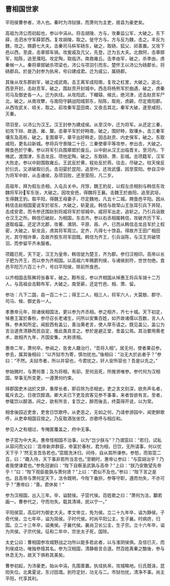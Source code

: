 ## 曹相国世家


平阳侯曹参者，沛人也。秦时为沛狱掾，而萧何为主吏，居县为豪吏矣。

高祖为沛公而初起也，参以中涓从。将击胡陵、方与，攻秦监公军，大破之。东下薛，击泗水守军薛郭西。复攻胡陵，取之。徙守方与。方与反为魏，击之。丰反为魏，攻之。赐爵七大夫。击秦司马枿军砀东，破之，取砀、狐父、祁善置。又攻下邑以西，至虞，击章邯车骑。攻爰戚及亢父，先登。迁为五大夫。北救阿，击章邯军，陷陈，追至濮阳。攻定陶，取临济。南救雍丘。击李由军，破之，杀李由，虏秦候一人。秦将章邯破杀项梁也，沛公与项羽引而东。楚怀王以沛公为砀郡长，将砀郡兵。於是乃封参为执帛，号曰建成君。迁为戚公，属砀郡。

其後从攻东郡尉军，破之成武南。击王离军成阳南，复攻之杠里，大破之。追北，西至开封，击赵贲军，破之，围赵贲开封城中。西击将杨熊军於曲遇，破之，虏秦司马及御史各一人。迁为执珪。从攻阳武，下轘辕、缑氏，绝河津，还击赵贲军尸北，破之。从南攻犨，与南阳守齮战阳城郭东，陷陈，取宛，虏齮，尽定南阳郡。从西攻武关、峣关，取之。前攻秦军蓝田南，又夜击其北，秦军大破，遂至咸阳，灭秦。

项羽至，以沛公为汉王。汉王封参为建成侯。从至汉中，迁为将军。从还定三秦，初攻下辩、故道、雍、斄。击章平军於好畤南，破之，围好畤，取壤乡。击三秦军壤东及高栎，破之。复围章平，章平出好畤走。因击赵贲、内史保军，破之。东取咸阳，更名曰新城。参将兵守景陵二十日，三秦使章平等攻参，参出击，大破之。赐食邑於宁秦。参以将军引兵围章邯於废丘。以中尉从汉王出临晋关。至河内，下脩武，渡围津，东击龙且、项他定陶，破之。东取砀、萧、彭城。击项籍军，汉军大败走。参以中尉围取雍丘。王武反於黄，程处反於燕，往击，尽破之。柱天侯反於衍氏，又进破取衍氏。击羽婴於昆阳，追至叶。还攻武彊，因至荥阳。参自汉中为将军中尉，从击诸侯，及项羽败，还至荥阳，凡二岁。

高祖年，拜为假左丞相，入屯兵关中。月馀，魏王豹反，以假左丞相别与韩信东攻魏将军孙军东张，大破之。因攻安邑，得魏将王襄。击魏王於曲阳，追至武垣，生得魏王豹。取平阳，得魏王母妻子，尽定魏地，凡五十二城。赐食邑平阳。因从韩信击赵相国夏说军於邬东，大破之，斩夏说。韩信与故常山王张耳引兵下井陉，击成安君，而令参还围赵别将戚将军於邬城中。戚将军出走，追斩之。乃引兵诣敖仓汉王之所。韩信已破赵，为相国，东击齐。参以右丞相属韩信，攻破齐历下军，遂取临菑。还定济北郡，攻著、漯阴、平原、鬲、卢。已而从韩信击龙且军於上假密，大破之，斩龙且，虏其将军周兰。定齐，凡得七十馀县。得故齐王田广相田光，其守相许章，及故齐胶东将军田既。韩信为齐王，引兵诣陈，与汉王共破项羽，而参留平齐未服者。

项籍已死，天下定，汉王为皇帝，韩信徙为楚王，齐为郡。参归汉相印。高帝以长子肥为齐王，而以参为齐相国。以高祖六年赐爵列侯，与诸侯剖符，世世勿绝。食邑平阳万六百三十户，号曰平阳侯，除前所食邑。

以齐相国击陈豨将张春军，破之。黥布反，参以齐相国从悼惠王将兵车骑十二万人，与高祖会击黥布军，大破之。南至蕲，还定竹邑、相、萧、留。

参功：凡下二国，县一百二十二；得王二人，相三人，将军六人，大莫敖、郡守、司马、候、御史各一人。

孝惠帝元年，除诸侯相国法，更以参为齐丞相。参之相齐，齐七十城。天下初定，悼惠王富於春秋，参尽召长老诸生，问所以安集百姓，如齐故诸儒以百数，言人人殊，参未知所定。闻胶西有盖公，善治黄老言，使人厚币请之。既见盖公，盖公为言治道贵清静而民自定，推此类具言之。参於是避正堂，舍盖公焉。其治要用黄老术，故相齐九年，齐国安集，大称贤相。

惠帝二年，萧何卒。参闻之，告舍人趣治行，“吾将入相”。居无何，使者果召参。参去，属其後相曰：“以齐狱市为寄，慎勿扰也。”後相曰：“治无大於此者乎？”参曰：“不然。夫狱市者，所以并容也，今君扰之，奸人安所容也？吾是以先之。”

参始微时，与萧何善；及为将相，有卻。至何且死，所推贤唯参。参代何为汉相国，举事无所变更，一遵萧何约束。

择郡国吏木诎於文辞，重厚长者，即召除为丞相史。吏之言文刻深，欲务声名者，辄斥去之。日夜饮醇酒。卿大夫已下吏及宾客见参不事事，来者皆欲有言。至者，参辄饮以醇酒，间之，欲有所言，复饮之，醉而後去，终莫得开说，以为常。

相舍後园近吏舍，吏舍日饮歌呼。从吏恶之，无如之何，乃请参游园中，闻吏醉歌呼，从吏幸相国召按之。乃反取酒张坐饮，亦歌呼与相应和。

参见人之有细过，专掩匿覆盖之，府中无事。

参子窋为中大夫。惠帝怪相国不治事，以为“岂少朕与”？乃谓窋曰：“若归，试私从容问而父曰：‘高帝新弃群臣，帝富於春秋，君为相，日饮，无所请事，何以忧天下乎？’然无言吾告若也。”窋既洗沐归，间侍，自从其所谏参。参怒，而笞窋二百，曰：“趣入侍，天下事非若所当言也。”至朝时，惠帝让参曰：“与窋胡治乎？乃者我使谏君也。”参免冠谢曰：“陛下自察圣武孰与高帝？”上曰：“朕乃安敢望先帝乎！”曰：“陛下观臣能孰与萧何贤？”上曰：“君似不及也。”参曰：“陛下言之是也。且高帝与萧何定天下，法令既明，今陛下垂拱，参等守职，遵而勿失，不亦可乎？”惠帝曰：“善。君休矣！”

参为汉相国，出入三年。卒，谥懿侯。子窋代侯。百姓歌之曰：“萧何为法，顜若画一。曹参代之，守而勿失。载其清靖，民以宁一。”

平阳侯窋，高后时为御史大夫。孝文帝立，免为侯。立二十九年卒，谥为静侯。子奇代侯，立七年卒，谥为简侯。子时代侯。时尚平阳公主，生子襄。时病疠，归国。立二十三年卒，谥夷侯。子襄代侯。襄尚卫长公主，生子宗。立十六年卒，谥为共侯。子宗代侯。征和二年中，宗坐太子死，国除。

太史公曰：曹相国参攻城野战之功所以能多若此者，以与淮阴侯俱。及信已灭，而列侯成功，唯独参擅其名。参为汉相国，清静极言合道。然百姓离秦之酷後，参与休息无为，故天下俱称其美矣。

曹参初起，为沛豪吏。始从中涓，先围善置。执珪执帛，攻城略地。衍氏既诛，昆阳失位。北禽夏说，东讨田溉。剖符定封，功无与二。市狱勿扰，清净不事。尚主平阳，代享其利。

